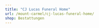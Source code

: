 ```yaml
---
title: "CJ Lucas Funeral Home"
url: /mount-carmel/cj-lucas-funeral-home/
shop: Bestattungen
---
```

